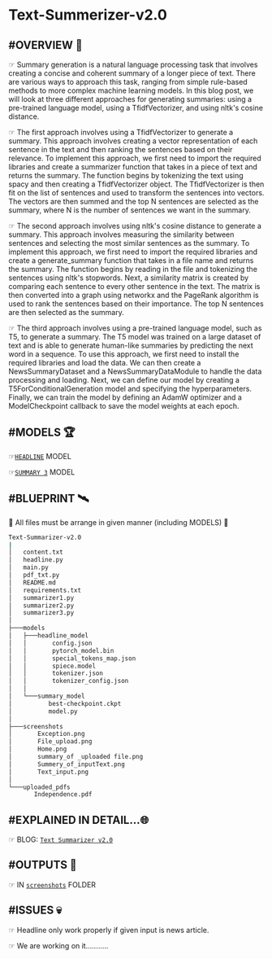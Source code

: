 # Text-Summerizer-v2.0
## #OVERVIEW 📕
☞ Summary generation is a natural language processing task that involves creating a concise and coherent summary of a longer piece of text. There are various ways to approach this task, ranging from simple rule-based methods to more complex machine learning models. In this blog post, we will look at three different approaches for generating summaries: using a pre-trained language model, using a TfidfVectorizer, and using nltk's cosine distance.

☞ The first approach involves using a TfidfVectorizer to generate a summary. This approach involves creating a vector representation of each sentence in the text and then ranking the sentences based on their relevance. To implement this approach, we first need to import the required libraries and create a summarizer function that takes in a piece of text and returns the summary. The function begins by tokenizing the text using spacy and then creating a TfidfVectorizer object. The TfidfVectorizer is then fit on the list of sentences and used to transform the sentences into vectors. The vectors are then summed and the top N sentences are selected as the summary, where N is the number of sentences we want in the summary.

☞ The second approach involves using nltk's cosine distance to generate a summary. This approach involves measuring the similarity between sentences and selecting the most similar sentences as the summary. To implement this approach, we first need to import the required libraries and create a generate_summary function that takes in a file name and returns the summary. The function begins by reading in the file and tokenizing the sentences using nltk's stopwords. Next, a similarity matrix is created by comparing each sentence to every other sentence in the text. The matrix is then converted into a graph using networkx and the PageRank algorithm is used to rank the sentences based on their importance. The top N sentences are then selected as the summary.

☞ The third approach involves using a pre-trained language model, such as T5, to generate a summary. The T5 model was trained on a large dataset of text and is able to generate human-like summaries by predicting the next word in a sequence. To use this approach, we first need to install the required libraries and load the data. We can then create a NewsSummaryDataset and a NewsSummaryDataModule to handle the data processing and loading. Next, we can define our model by creating a T5ForConditionalGeneration model and specifying the hyperparameters. Finally, we can train the model by defining an AdamW optimizer and a ModelCheckpoint callback to save the model weights at each epoch.


## #MODELS 🏆
☞[`HEADLINE`](https://drive.google.com/file/d/1o6gA5ofRYUL0jCUtjrNcnt2SJN_tAi2n/view?usp=sharing) MODEL

☞[`SUMMARY 3`](https://drive.google.com/file/d/1P87tKfRhVCUtMRDJwh21zs1SSRcTwLY9/view?usp=sharing) MODEL


## #BLUEPRINT 🛰️
🛑 All files must be arrange in given manner (including MODELS) 🛑

``` bash
Text-Summarizer-v2.0
|
│   content.txt
│   headline.py
│   main.py
│   pdf_txt.py
│   README.md
│   requirements.txt
│   summarizer1.py
│   summarizer2.py
│   summarizer3.py   
│   
├───models
│   ├───headline_model
│   │       config.json
│   │       pytorch_model.bin
│   │       special_tokens_map.json
│   │       spiece.model
│   │       tokenizer.json
│   │       tokenizer_config.json
│   │       
│   └───summary_model
│          best-checkpoint.ckpt
│          model.py
│                      
├───screenshots
│       Exception.png
│       File_upload.png
│       Home.png
│       summary_of _uploaded file.png
│       Summery_of_inputText.png
│       Text_input.png
│       
└───uploaded_pdfs
       Independence.pdf
```

## #EXPLAINED IN DETAIL...🌐
☞ BLOG: [`Text Summarizer v2.0`](https://medium.com/@shreypatel3287/text-summarizer-v2-0-217544158152) 

## #OUTPUTS 🚀
☞ IN [`screenshots`](https://github.com/shrey-patel-3287/Text-Summerizer-v2.0/tree/main/screenshots) FOLDER


## #ISSUES 💀
☞ Headline only work properly if given input is news article.

☞ We are working on it...........
